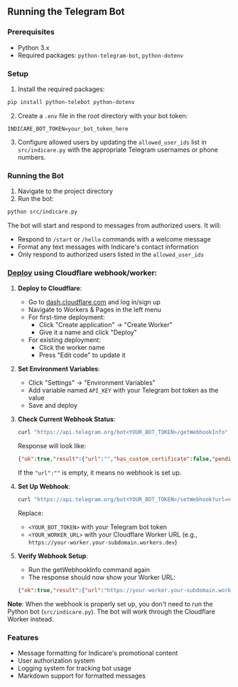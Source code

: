 ## Running the Telegram Bot

### Prerequisites
- Python 3.x
- Required packages: `python-telegram-bot`, `python-dotenv`

### Setup
1. Install the required packages:
```bash
pip install python-telebot python-dotenv
```

2. Create a `.env` file in the root directory with your bot token:
```
INDICARE_BOT_TOKEN=your_bot_token_here
```

3. Configure allowed users by updating the `allowed_user_ids` list in `src/indicare.py` with the appropriate Telegram usernames or phone numbers.

### Running the Bot
1. Navigate to the project directory
2. Run the bot:
```bash
python src/indicare.py
```

The bot will start and respond to messages from authorized users. It will:
- Respond to `/start` or `/hello` commands with a welcome message
- Format any text messages with Indicare's contact information
- Only respond to authorized users listed in the `allowed_user_ids`

### [Deploy](https://blog.devops.dev/free-hosting-for-your-telegram-bot-its-easier-than-you-think-66a5e5c000bb) using Cloudflare webhook/worker:

1. **Deploy to Cloudflare**:
   - Go to [dash.cloudflare.com](https://dash.cloudflare.com) and log in/sign up
   - Navigate to Workers & Pages in the left menu
   - For first-time deployment:
     - Click "Create application" -> "Create Worker"
     - Give it a name and click "Deploy"
   - For existing deployment:
     - Click the worker name
     - Press "Edit code" to update it

2. **Set Environment Variables**:
   - Click "Settings" -> "Environment Variables"
   - Add variable named `API_KEY` with your Telegram bot token as the value
   - Save and deploy

3. **Check Current Webhook Status**:
   ```bash
   curl "https://api.telegram.org/bot<YOUR_BOT_TOKEN>/getWebhookInfo"
   ```
   Response will look like:
   ```json
   {"ok":true,"result":{"url":"","has_custom_certificate":false,"pending_update_count":1}}
   ```
   If the `"url":""` is empty, it means no webhook is set up.

4. **Set Up Webhook**:
   ```bash
   curl "https://api.telegram.org/bot<YOUR_BOT_TOKEN>/setWebhook?url=<YOUR_WORKER_URL>"
   ```
   Replace:
   - `<YOUR_BOT_TOKEN>` with your Telegram bot token
   - `<YOUR_WORKER_URL>` with your Cloudflare Worker URL (e.g., `https://your-worker.your-subdomain.workers.dev`)

5. **Verify Webhook Setup**:
   - Run the getWebhookInfo command again
   - The response should now show your Worker URL:
   ```json
   {"ok":true,"result":{"url":"https://your-worker.your-subdomain.workers.dev","has_custom_certificate":false}}
   ```

**Note**: When the webhook is properly set up, you don't need to run the Python bot (`src/indicare.py`). The bot will work through the Cloudflare Worker instead.

### Features
- Message formatting for Indicare's promotional content
- User authorization system
- Logging system for tracking bot usage
- Markdown support for formatted messages
